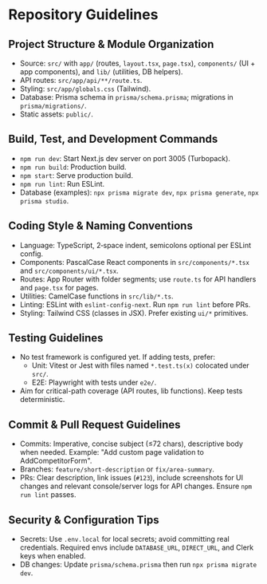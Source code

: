 # Repository Guidelines
 
## Project Structure & Module Organization
- Source: `src/` with `app/` (routes, `layout.tsx`, `page.tsx`), `components/` (UI + app components), and `lib/` (utilities, DB helpers).
- API routes: `src/app/api/**/route.ts`.
- Styling: `src/app/globals.css` (Tailwind).
- Database: Prisma schema in `prisma/schema.prisma`; migrations in `prisma/migrations/`.
- Static assets: `public/`.
 
## Build, Test, and Development Commands
- `npm run dev`: Start Next.js dev server on port 3005 (Turbopack).
- `npm run build`: Production build.
- `npm start`: Serve production build.
- `npm run lint`: Run ESLint.
- Database (examples): `npx prisma migrate dev`, `npx prisma generate`, `npx prisma studio`.
 
## Coding Style & Naming Conventions
- Language: TypeScript, 2‑space indent, semicolons optional per ESLint config.
- Components: PascalCase React components in `src/components/*.tsx` and `src/components/ui/*.tsx`.
- Routes: App Router with folder segments; use `route.ts` for API handlers and `page.tsx` for pages.
- Utilities: CamelCase functions in `src/lib/*.ts`.
- Linting: ESLint with `eslint-config-next`. Run `npm run lint` before PRs.
- Styling: Tailwind CSS (classes in JSX). Prefer existing `ui/*` primitives.
 
## Testing Guidelines
- No test framework is configured yet. If adding tests, prefer:
  - Unit: Vitest or Jest with files named `*.test.ts(x)` colocated under `src/`.
  - E2E: Playwright with tests under `e2e/`.
- Aim for critical-path coverage (API routes, lib functions). Keep tests deterministic.
 
## Commit & Pull Request Guidelines
- Commits: Imperative, concise subject (≤72 chars), descriptive body when needed. Example: "Add custom page validation to AddCompetitorForm".
- Branches: `feature/short-description` or `fix/area-summary`.
- PRs: Clear description, link issues (`#123`), include screenshots for UI changes and relevant console/server logs for API changes. Ensure `npm run lint` passes.
 
## Security & Configuration Tips
- Secrets: Use `.env.local` for local secrets; avoid committing real credentials. Required envs include `DATABASE_URL`, `DIRECT_URL`, and Clerk keys when enabled.
- DB changes: Update `prisma/schema.prisma` then run `npx prisma migrate dev`.
